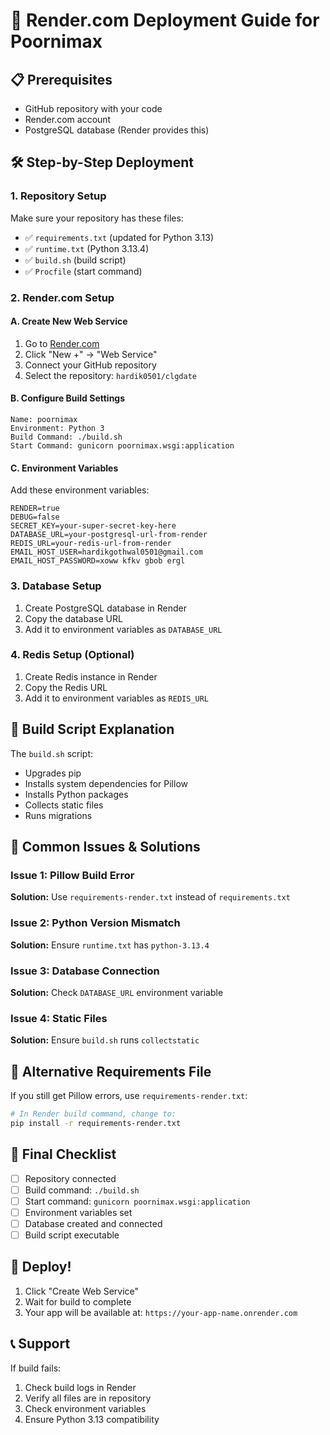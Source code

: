 # 🚀 Render.com Deployment Guide for Poornimax

## 📋 Prerequisites
- GitHub repository with your code
- Render.com account
- PostgreSQL database (Render provides this)

## 🛠️ Step-by-Step Deployment

### 1. Repository Setup
Make sure your repository has these files:
- ✅ `requirements.txt` (updated for Python 3.13)
- ✅ `runtime.txt` (Python 3.13.4)
- ✅ `build.sh` (build script)
- ✅ `Procfile` (start command)

### 2. Render.com Setup

#### A. Create New Web Service
1. Go to [Render.com](https://render.com)
2. Click "New +" → "Web Service"
3. Connect your GitHub repository
4. Select the repository: `hardik0501/clgdate`

#### B. Configure Build Settings
```
Name: poornimax
Environment: Python 3
Build Command: ./build.sh
Start Command: gunicorn poornimax.wsgi:application
```

#### C. Environment Variables
Add these environment variables:
```
RENDER=true
DEBUG=false
SECRET_KEY=your-super-secret-key-here
DATABASE_URL=your-postgresql-url-from-render
REDIS_URL=your-redis-url-from-render
EMAIL_HOST_USER=hardikgothwal0501@gmail.com
EMAIL_HOST_PASSWORD=xoww kfkv gbob ergl
```

### 3. Database Setup
1. Create PostgreSQL database in Render
2. Copy the database URL
3. Add it to environment variables as `DATABASE_URL`

### 4. Redis Setup (Optional)
1. Create Redis instance in Render
2. Copy the Redis URL
3. Add it to environment variables as `REDIS_URL`

## 🔧 Build Script Explanation

The `build.sh` script:
- Upgrades pip
- Installs system dependencies for Pillow
- Installs Python packages
- Collects static files
- Runs migrations

## 🚨 Common Issues & Solutions

### Issue 1: Pillow Build Error
**Solution:** Use `requirements-render.txt` instead of `requirements.txt`

### Issue 2: Python Version Mismatch
**Solution:** Ensure `runtime.txt` has `python-3.13.4`

### Issue 3: Database Connection
**Solution:** Check `DATABASE_URL` environment variable

### Issue 4: Static Files
**Solution:** Ensure `build.sh` runs `collectstatic`

## 📱 Alternative Requirements File

If you still get Pillow errors, use `requirements-render.txt`:

```bash
# In Render build command, change to:
pip install -r requirements-render.txt
```

## 🎯 Final Checklist

- [ ] Repository connected
- [ ] Build command: `./build.sh`
- [ ] Start command: `gunicorn poornimax.wsgi:application`
- [ ] Environment variables set
- [ ] Database created and connected
- [ ] Build script executable

## 🚀 Deploy!

1. Click "Create Web Service"
2. Wait for build to complete
3. Your app will be available at: `https://your-app-name.onrender.com`

## 📞 Support

If build fails:
1. Check build logs in Render
2. Verify all files are in repository
3. Check environment variables
4. Ensure Python 3.13 compatibility
